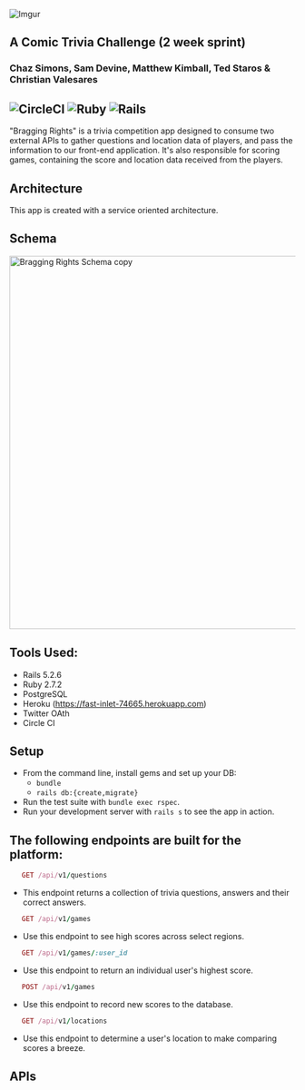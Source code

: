 
![Imgur](https://i.imgur.com/lq0RgRC.png)

A Comic Trivia Challenge (2 week sprint)
----------------------------------------
### Chaz Simons, Sam Devine, Matthew Kimball, Ted Staros & Christian Valesares

![CircleCI](https://img.shields.io/circleci/build/github/samueldevine/bragging-rights-be/main)
![Ruby](https://img.shields.io/badge/Ruby-v2.7.2-red)
![Rails](https://img.shields.io/badge/Rails-v5.2.6-red)
---

"Bragging Rights" is a trivia competition app designed to consume two external APIs to gather questions and location data of players, and pass the information to our front-end application. It's also responsible for scoring games, containing the score and location data received from the players.


## Architecture
This app is created with a service oriented architecture.

## Schema
<img width="658" alt="Bragging Rights Schema copy" src="https://app.dbdesigner.net/designer/schema/488102">

## Tools Used:
- Rails 5.2.6
- Ruby 2.7.2
- PostgreSQL
- Heroku (https://fast-inlet-74665.herokuapp.com)
- Twitter OAth
- Circle CI

## Setup

* From the command line, install gems and set up your DB:
    * `bundle`
    * `rails db:{create,migrate}`
* Run the test suite with `bundle exec rspec`.
* Run your development server with `rails s` to see the app in action.

## The following endpoints are built for the platform:
```ruby
   GET /api/v1/questions
```
   - This endpoint returns a collection of trivia questions, answers and their correct answers. 
```ruby
   GET /api/v1/games
```
   - Use this endpoint to see high scores across select regions. 
```ruby
   GET /api/v1/games/:user_id
```
   - Use this endpoint to return an individual user's highest score.
```ruby
   POST /api/v1/games 
```
   - Use this endpoint to record new scores to the database.
```ruby
   GET /api/v1/locations
```
   - Use this endpoint to determine a user's location to make comparing scores a breeze.

## APIs

<!-- Potentially add links to the APIs we are using or move the description to this section -->
